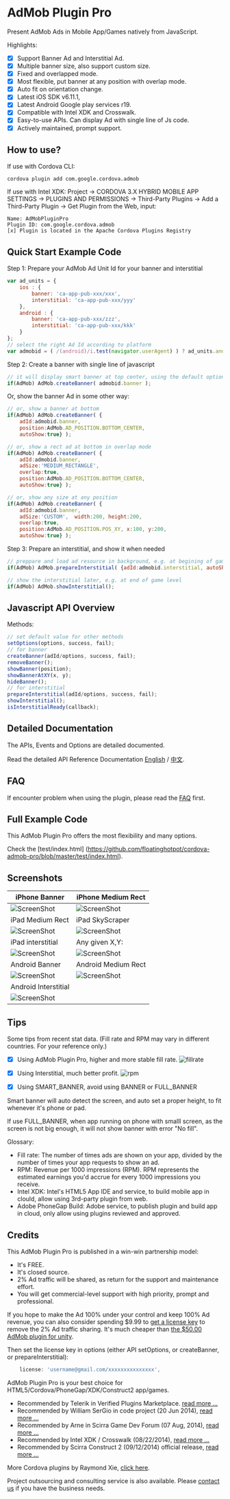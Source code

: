 # AdMob Plugin Pro #

Present AdMob Ads in Mobile App/Games natively from JavaScript. 

Highlights:
- [x] Support Banner Ad and Interstitial Ad.
- [x] Multiple banner size, also support custom size.
- [x] Fixed and overlapped mode.
- [x] Most flexible, put banner at any position with overlap mode.
- [x] Auto fit on orientation change.
- [x] Latest iOS SDK v6.11.1, 
- [x] Latest Android Google play services r19.
- [x] Compatible with Intel XDK and Crosswalk.
- [x] Easy-to-use APIs. Can display Ad with single line of Js code.
- [x] Actively maintained, prompt support.

## How to use? ##

If use with Cordova CLI:
```
cordova plugin add com.google.cordova.admob
```

If use with Intel XDK:
Project -> CORDOVA 3.X HYBRID MOBILE APP SETTINGS -> PLUGINS AND PERMISSIONS -> Third-Party Plugins ->
Add a Third-Party Plugin -> Get Plugin from the Web, input:
```
Name: AdMobPluginPro
Plugin ID: com.google.cordova.admob
[x] Plugin is located in the Apache Cordova Plugins Registry
```

## Quick Start Example Code ##

Step 1: Prepare your AdMob Ad Unit Id for your banner and interstitial

```javascript
var ad_units = {
	ios : {
		banner: 'ca-app-pub-xxx/xxx',
		interstitial: 'ca-app-pub-xxx/yyy'
	},
	android : {
		banner: 'ca-app-pub-xxx/zzz',
		interstitial: 'ca-app-pub-xxx/kkk'
	}
};
// select the right Ad Id according to platform
var admobid = ( /(android)/i.test(navigator.userAgent) ) ? ad_units.android : ad_units.ios;
```

Step 2: Create a banner with single line of javascript

```javascript
// it will display smart banner at top center, using the default options
if(AdMob) AdMob.createBanner( admobid.banner );
```

Or, show the banner Ad in some other way:

```javascript
// or, show a banner at bottom
if(AdMob) AdMob.createBanner( {
	adId:admobid.banner, 
	position:AdMob.AD_POSITION.BOTTOM_CENTER, 
	autoShow:true} );

// or, show a rect ad at bottom in overlap mode
if(AdMob) AdMob.createBanner( {
	adId:admobid.banner, 
	adSize:'MEDIUM_RECTANGLE', 
	overlap:true, 
	position:AdMob.AD_POSITION.BOTTOM_CENTER, 
	autoShow:true} );

// or, show any size at any position
if(AdMob) AdMob.createBanner( {
	adId:admobid.banner, 
	adSize:'CUSTOM',  width:200, height:200, 
	overlap:true, 
	position:AdMob.AD_POSITION.POS_XY, x:100, y:200, 
	autoShow:true} );

```

Step 3: Prepare an interstitial, and show it when needed

```javascript
// preppare and load ad resource in background, e.g. at begining of game level
if(AdMob) AdMob.prepareInterstitial( {adId:admobid.interstitial, autoShow:false} );

// show the interstitial later, e.g. at end of game level
if(AdMob) AdMob.showInterstitial();
```

## Javascript API Overview ##

Methods:
```javascript
// set default value for other methods
setOptions(options, success, fail);
// for banner
createBanner(adId/options, success, fail);
removeBanner();
showBanner(position);
showBannerAtXY(x, y);
hideBanner();
// for interstitial
prepareInterstitial(adId/options, success, fail);
showInterstitial();
isInterstitialReady(callback);
```

## Detailed Documentation ##

The APIs, Events and Options are detailed documented.

Read the detailed API Reference Documentation [English](https://github.com/floatinghotpot/cordova-admob-pro/tree/master/doc) / [中文](https://github.com/floatinghotpot/cordova-admob-pro/blob/master/doc/README.zh_cn.md).

## FAQ ##

If encounter problem when using the plugin, please read the [FAQ](https://github.com/floatinghotpot/cordova-admob-pro/wiki/FAQ) first.

## Full Example Code ##

This AdMob Plugin Pro offers the most flexibility and many options.

Check the [test/index.html] (https://github.com/floatinghotpot/cordova-admob-pro/blob/master/test/index.html).

## Screenshots ##

iPhone Banner | iPhone Medium Rect
-------|---------------
![ScreenShot](doc/iphone.jpg) | ![ScreenShot](doc/medium_rect.jpg)
iPad Medium Rect | iPad SkyScraper
![ScreenShot](doc/ipad_rect.jpg) | ![ScreenShot](doc/ipad_skyscraper.jpg)
iPad interstitial | Any given X,Y:
![ScreenShot](doc/ipad_interstitial.jpg) | ![ScreenShot](doc/any_position.jpg)
Android Banner | Android Medium Rect
![ScreenShot](doc/android.jpg) | ![ScreenShot](doc/android_rect.jpg)
Android Interstitial | 
![ScreenShot](doc/android_interstitial.jpg) |

## Tips ##

Some tips from recent stat data. (Fill rate and RPM may vary in different countries. For your reference only.)

- [x] Using AdMob Plugin Pro, higher and more stable fill rate. 
![fillrate](doc/admob_fillrate.jpg)

- [x] Using Interstitial, much better profit. 
![rpm](doc/admob_rpm.png)

- [x] Using SMART_BANNER, avoid using BANNER or FULL_BANNER

Smart banner will auto detect the screen, and auto set a proper height, to fit whenever it's phone or pad.

If use FULL_BANNER, when app running on phone with smalll screen, as the screen is not big enough, it will not show banner with error "No fill".

Glossary:
- Fill rate: The number of times ads are shown on your app, divided by the number of times your app requests to show an ad.
- RPM: Revenue per 1000 impressions (RPM). RPM represents the estimated earnings you'd accrue for every 1000 impressions you receive.
- Intel XDK: Intel's HTML5 App IDE and service, to build mobile app in clould, allow using 3rd-party plugin from web.
- Adobe PhoneGap Build: Adobe service, to publish plugin and build app in cloud, only allow using plugins reviewed and approved.

## Credits ##

This AdMob Plugin Pro is published in a win-win partnership model:
- It's FREE. 
- It's closed source.
- 2% Ad traffic will be shared, as return for the support and maintenance effort.
- You will get commercial-level support with high priority, prompt and professional.

If you hope to make the Ad 100% under your control and keep 100% Ad revenue, you can also consider spending $9.99 to [get a license key](https://www.paypal.com/cgi-bin/webscr?cmd=_s-xclick&hosted_button_id=NRKTFZ88Q9KTW) to remove the 2% Ad traffic sharing.
It's much cheaper than [the $50.00 AdMob plugin for unity](https://prime31.com/plugins). 

Then set the license key in options (either API setOptions, or createBanner, or prepareInterstitial):
```javascript
    license: 'username@gmail.com/xxxxxxxxxxxxxxx',
```

AdMob Plugin Pro is your best choice for HTML5/Cordova/PhoneGap/XDK/Construct2 app/games.

- Recommended by Telerik in Verified Plugins Marketplace. [read more ...](http://plugins.telerik.com/plugin/admob)
- Recommended by William SerGio in code project (20 Jun 2014), [read more ...](http://www.codeproject.com/Articles/788304/AdMob-Plugin-for-Latest-Version-of-PhoneGap-Cordov)
- Recommended by Arne in Scirra Game Dev Forum (07 Aug, 2014), [read more ...](https://www.scirra.com/forum/plugin-admob-ads-for-crosswalk_t111940)
- Recommended by Intel XDK / Crosswalk (08/22/2014), [read more ...](https://software.intel.com/en-us/html5/articles/adding-google-play-services-to-your-cordova-application)
- Recommended by Scirra Construct 2 (09/12/2014) official release, [read more ...](https://www.scirra.com/construct2/releases/r180)

More Cordova plugins by Raymond Xie, [click here](http://floatinghotpot.github.io/).

Project outsourcing and consulting service is also available. 
Please [contact us](http://floatinghotpot.github.io) if you have the business needs.


